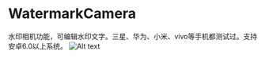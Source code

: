 # WatermarkCamera
水印相机功能，可编辑水印文字。三星、华为、小米、vivo等手机都测试过。支持安卓6.0以上系统。
![Alt text](https://github.com/dxxxyy/WatermarkCamera/Screenshots/watermark.png)